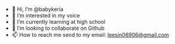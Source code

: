 - 👋 Hi, I’m @babykeria
- 👀 I’m interested in my voice
- 🌱 I’m currently learning at high school
- 💞️ I’m looking to collaborate on Github
- 📫 How to reach me send to my email: leesin06906@gmail.com

<!---
babykeria/babykeria is a ✨ special ✨ repository because its `README.md` (this file) appears on your GitHub profile.
You can click the Preview link to take a look at your changes.
--->
